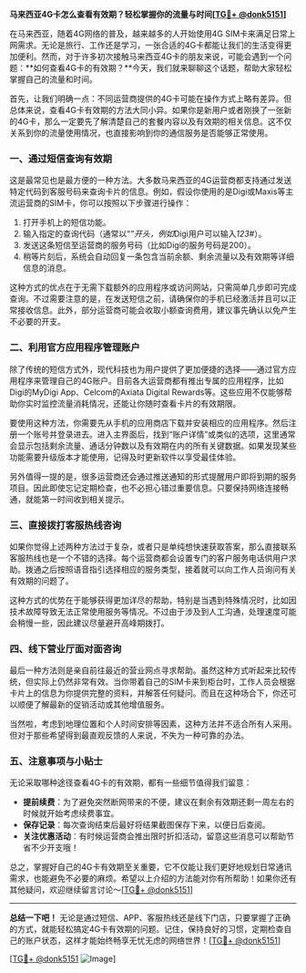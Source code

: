 **马来西亚4G卡怎么查看有效期？轻松掌握你的流量与时间[[TG💪+ @donk5151](https://t.me/s/donk5151)]**

在马来西亚，随着4G网络的普及，越来越多的人开始使用4G SIM卡来满足日常上网需求。无论是旅行、工作还是学习，一张合适的4G卡都能让我们的生活变得更加便利。然而，对于许多初次接触马来西亚4G卡的朋友来说，可能会遇到一个问题：**如何查看4G卡的有效期？**今天，我们就来聊聊这个话题，帮助大家轻松掌握自己的流量和时间。

首先，让我们明确一点：不同运营商提供的4G卡可能在操作方式上略有差异。但总体来说，查看4G卡有效期的方法大同小异。如果你是新用户或者刚换了一张新的4G卡，那么一定要先了解清楚自己的套餐内容以及有效期的相关信息。这不仅关系到你的流量使用情况，也直接影响到你的通信服务是否能够正常使用。

### **一、通过短信查询有效期**

这是最常见也是最方便的一种方法。大多数马来西亚的4G运营商都支持通过发送特定代码到客服号码来查询卡片的信息。例如，假设你使用的是Digi或Maxis等主流运营商的SIM卡，你可以按照以下步骤进行操作：

1. 打开手机上的短信功能。
2. 输入指定的查询代码（通常以“*”开头，例如*Digi用户可以输入*123#*）。
3. 发送这条短信至运营商的服务号码（比如Digi的服务号码是200）。
4. 稍等片刻后，系统会自动回复一条包含当前余额、剩余流量以及有效期等详细信息的消息。

这种方式的优点在于无需下载额外的应用程序或访问网站，只需简单几步即可完成查询。不过需要注意的是，在发送短信之前，请确保你的手机已经激活并且可以正常接收信息。此外，部分运营商可能会收取小额查询费用，建议事先确认以免产生不必要的开支。

### **二、利用官方应用程序管理账户**

除了传统的短信方式外，现代科技也为用户提供了更加便捷的选择——通过官方应用程序来管理自己的4G账户。目前各大运营商都有推出专属的应用程序，比如Digi的MyDigi App、Celcom的Axiata Digital Rewards等。这些应用不仅能够帮助你实时监控流量消耗情况，还能让你随时查看卡片的有效期限。

要使用这种方法，你需要先从手机的应用商店下载并安装相应的应用程序。然后注册一个账号并登录进去。进入主界面后，找到“账户详情”或类似的选项，这里通常会显示包括剩余流量、通话分钟数以及有效期在内的所有关键数据。如果发现某些功能需要升级版本才能使用，记得及时更新软件以享受最佳体验。

另外值得一提的是，很多运营商还会通过推送通知的形式提醒用户即将到期的服务项目。因此即使忘记定期检查，也不必担心错过重要信息。只要保持网络连接畅通，就能第一时间收到相关提示。

### **三、直接拨打客服热线咨询**

如果你觉得上述两种方法过于复杂，或者只是单纯想快速获取答案，那么直接联系客服热线也是一个不错的选择。每个运营商都会设置专门的客户服务电话供用户求助。拨通之后按照语音指引选择相应的服务类型，接着就可以向工作人员询问有关有效期的问题了。

这种方式的优势在于能够获得更加详尽的帮助，特别是当遇到特殊情况时，比如因技术故障导致无法正常使用服务等情况。不过由于涉及到人工沟通，处理速度可能会稍慢一些，因此建议尽量避开高峰期拨打。

### **四、线下营业厅面对面咨询**

最后一种方法则是亲自前往最近的营业网点寻求帮助。虽然这种方式听起来比较传统，但实际上仍然非常有效。当你带着自己的SIM卡来到柜台时，工作人员会根据卡片上的信息为你提供完整的资料，并解答任何疑问。而且在这种场合下，你还可以顺便了解最新的促销活动或其他增值服务。

当然啦，考虑到地理位置和个人时间安排等因素，这种方法并不适合所有人采用。但对于那些希望得到最直观反馈的人来说，不失为一种可靠的办法。

### **五、注意事项与小贴士**

无论采取哪种途径查看4G卡的有效期，都有一些细节值得我们留意：

- **提前续费**：为了避免突然断网带来的不便，建议在剩余有效期还剩一周左右的时候就开始考虑续费事宜。
- **保存记录**：每次查询结束后最好将结果截图保存下来，以便日后查阅。
- **关注优惠活动**：有时候运营商会推出限时折扣活动，留意这些消息可以帮助节省不少开支哦！

总之，掌握好自己的4G卡有效期至关重要，它不仅能让我们更好地规划日常通讯需求，也能避免不必要的麻烦。希望以上介绍的方法能对你有所帮助！如果你还有其他疑问，欢迎继续留言讨论～[[TG💪+ @donk5151](https://t.me/s/donk5151)]

---

**总结一下吧！** 无论是通过短信、APP、客服热线还是线下门店，只要掌握了正确的方式，就能轻松搞定4G卡有效期的问题。记住，保持良好的习惯，定期检查自己的账户状态，这样才能始终畅享无忧无虑的网络世界！[[TG💪+ @donk5151](https://t.me/s/donk5151)] 

[[TG💪+ @donk5151](https://t.me/s/donk5151) ![Image](https://i.postimg.cc/rwNCRYN7/Snipaste-2025-04-30-17-27-05.png)]